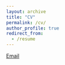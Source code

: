 ```yaml
---
layout: archive
title: "CV"
permalink: /cv/
author_profile: true
redirect_from:
  - /resume
---
```

[Email](mailto:c.d.esposito@uva.nl)


